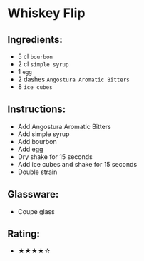 # Whiskey Flip

## Ingredients:
- 5 cl `bourbon`
- 2 cl `simple syrup` <!-- - 1 cl `simple syrup` -->
- 1 `egg`
- 2 dashes `Angostura Aromatic Bitters` <!--  -->
- 8 `ice cubes`

## Instructions:
- Add Angostura Aromatic Bitters <!--  -->
- Add simple syrup
- Add bourbon
- Add egg
- Dry shake for 15 seconds
- Add ice cubes and shake for 15 seconds
- Double strain

## Glassware:
- Coupe glass

## Rating:
- ★★★★☆
